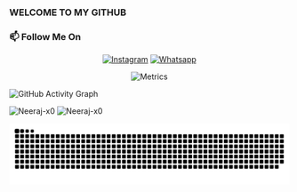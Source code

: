 ### WELCOME TO MY GITHUB

### 📫 Follow Me On
<div align="center">
<a href="https://www.instagram.com/neer_j_" target="_blank"><img src="https://img.shields.io/badge/Instagram-%23E4405F.svg?&style=flat-square&logo=instagram&logoColor=white" alt="Instagram"></a>    <a href="https://wa.me/918113921898" target="_blank"><img src="https://img.shields.io/badge/Whatsapp-%808080.svg?&style=flat-square&logo=Whatsapp&logoColor=white" alt="Whatsapp"></a>
  </div>
 
 <div align="center">
  
![Metrics](https://metrics.lecoq.io/Neeraj-x0?template=classic&followup=1&isocalendar=1&languages=1&isocalendar.duration=half-year&config.timezone=Europe%2FIstanbul)  



</p>
  </p>
</div>


  <img src="https://activity-graph.herokuapp.com/graph?username=Neeraj-x0&amp;bg_color=000000&amp;color=4fff67&amp;line=4fff67&amp;point=ffffff&amp;area=true&amp;hide_border=true" alt="GitHub Activity Graph">
  
 
<img src="https://github-readme-stats.vercel.app/api?username=Neeraj-x0&show_icons=true&theme=dark&locale=en" alt="Neeraj-x0" />     <img  src="https://github-readme-streak-stats.herokuapp.com/?user=Neeraj-x0&theme=dark" alt="Neeraj-x0" />

<div align="center">

 [![Run on Repl.it](https://github.com/Platane/snk/raw/output/github-contribution-grid-snake.svg)](https://youtu.be/qpDeM1pjbJw)
 
 
